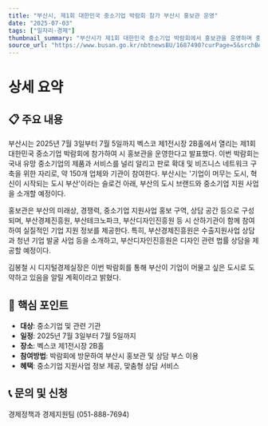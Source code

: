 ```yaml
---
title: "부산시, 제1회 대한민국 중소기업 박람회 참가 부산시 홍보관 운영"
date: "2025-07-03"
tags: ["일자리·경제"]
thumbnail_summary: "부산시가 제1회 대한민국 중소기업 박람회에서 홍보관을 운영하며 중소기업 지원사업을 소개합니다."
source_url: "https://www.busan.go.kr/nbtnewsBU/1687490?curPage=5&srchBeginDt=&srchEndDt=&srchKey=&srchText="
---
```


# 상세 요약

## 📋 주요 내용
부산시는 2025년 7월 3일부터 7월 5일까지 벡스코 제1전시장 2B홀에서 열리는 제1회 대한민국 중소기업 박람회에 참가하여 시 홍보관을 운영한다고 발표했다. 이번 박람회는 국내 유망 중소기업의 제품과 서비스를 널리 알리고 판로 확대 및 비즈니스 네트워크 구축을 위한 자리로, 약 150개 업체와 기관이 참여한다. 부산시는 '기업이 머무는 도시, 혁신이 시작되는 도시 부산'이라는 슬로건 아래, 부산의 도시 브랜드와 중소기업 지원 사업을 소개할 예정이다.

홍보관은 부산의 미래상, 경쟁력, 중소기업 지원사업 홍보 구역, 상담 공간 등으로 구성되며, 부산경제진흥원, 부산테크노파크, 부산디자인진흥원 등 시 산하기관이 함께 참여하여 실질적인 기업 지원 정보를 제공한다. 특히, 부산경제진흥원은 수출지원사업 상담과 청년 기업 발굴 사업 등을 소개하고, 부산디자인진흥원은 디자인 관련 법률 상담을 제공할 예정이다.

김봉철 시 디지털경제실장은 이번 박람회를 통해 부산이 기업이 머물고 싶은 도시로 도약하고 있음을 알릴 계획이라고 밝혔다.

## 🎯 핵심 포인트
- **대상**: 중소기업 및 관련 기관
- **일정**: 2025년 7월 3일부터 7월 5일까지
- **장소**: 벡스코 제1전시장 2B홀
- **참여방법**: 박람회에 방문하여 부산시 홍보관 및 상담 부스 이용
- **혜택**: 중소기업 지원사업 정보 제공, 맞춤형 상담 서비스

## 📞 문의 및 신청
경제정책과 경제지원팀 (051-888-7694)